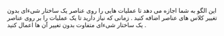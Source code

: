 ﻿این الگو به شما اجازه می دهد تا عملیات هایی را روی عناصر یک ساختار شیءای بدون تغییر کلاس های عناصر اضافه کنید .
زمانی که نیاز دارید تا یک عملیات را بر روی عناصر یک ساختار شیءای متفاوت بدون تغییر آن ها اعمال کنید . 